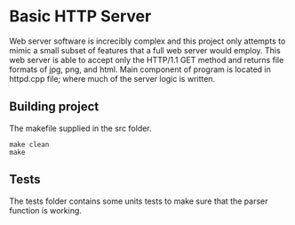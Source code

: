 # Basic HTTP Server
Web server software is increcibly complex and this project only attempts to mimic a small subset of 
features that a full web server would employ. This web server is able to accept only the HTTP/1.1 GET method and
returns file formats of jpg, png, and html. Main component of program is located in httpd.cpp file; where much 
of the server logic is written.


## Building project
The makefile supplied in the src folder.

```
make clean
make
```
## Tests
The tests folder contains some units tests to make sure that the parser
function is working.



